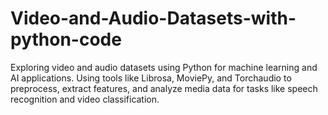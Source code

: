 # Video-and-Audio-Datasets-with-python-code
Exploring video and audio datasets using Python for machine learning and AI applications. Using tools like Librosa, MoviePy, and Torchaudio to preprocess, extract features, and analyze media data for tasks like speech recognition and video classification.
